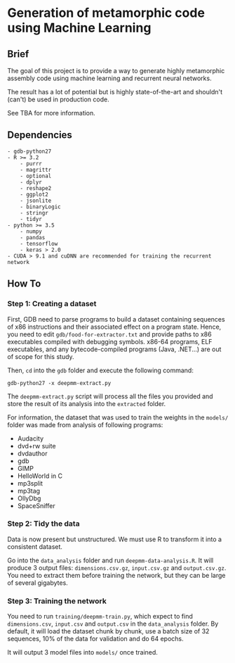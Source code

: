 # Generation of metamorphic code using Machine Learning

## Brief

The goal of this project is to provide a way to generate highly metamorphic assembly code using machine learning and recurrent neural networks. 

The result has a lot of potential but is highly state-of-the-art and shouldn't (can't) be used in production code.

See TBA for more information.

## Dependencies
    - gdb-python27
    - R >= 3.2
        - purrr
        - magrittr
        - optional
        - dplyr
        - reshape2
        - ggplot2
        - jsonlite
        - binaryLogic
        - stringr
        - tidyr
    - python >= 3.5
        - numpy
        - pandas
        - tensorflow
        - keras > 2.0
    - CUDA > 9.1 and cuDNN are recommended for training the recurrent network


## How To

### Step 1: Creating a dataset

First, GDB need to parse programs to build a dataset containing sequences of x86 instructions and their associated effect on a program state.
Hence, you need to edit `gdb/food-for-extractor.txt` and provide paths to x86 executables compiled with debugging symbols. x86-64 programs, ELF executables, and any bytecode-compiled programs (Java, .NET...) are out of scope for this study.

Then, `cd` into the `gdb` folder and execute the following command:

    gdb-python27 -x deepmm-extract.py

The `deepmm-extract.py` script will process all the files you provided and store the result of its analysis into the `extracted` folder.

For information, the dataset that was used to train the weights in the `models/` folder was made from analysis of following programs:

- Audacity
- dvd+rw suite
- dvdauthor
- gdb
- GIMP
- HelloWorld in C
- mp3split
- mp3tag
- OllyDbg
- SpaceSniffer

### Step 2: Tidy the data

Data is now present but unstructured. We must use R to transform it into a consistent dataset.

Go into the `data_analysis` folder and run `deepmm-data-analysis.R`.
It will produce 3 output files: `dimensions.csv.gz`, `input.csv.gz` and `output.csv.gz`. You need to extract them before training the network, but they can be large of several gigabytes.

### Step 3: Training the network

You need to run `training/deepmm-train.py`, which expect to find `dimensions.csv`, `input.csv` and `output.csv` in the `data_analysis` folder. By default, it will load the dataset chunk by chunk, use a batch size of 32 sequences, 10% of the data for validation and do 64 epochs.

It will output 3 model files into `models/` once trained.


